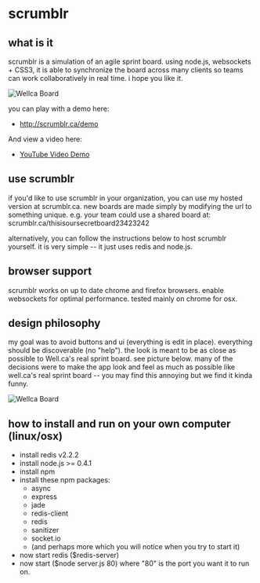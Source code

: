 scrumblr
========

what is it
----------
scrumblr is a simulation of an agile sprint board. using node.js, websockets + CSS3, it is able to synchronize the board across many clients so teams can work collaboratively in real time. i hope you like it.

![Wellca Board](http://scrumblr.ca/images/screenshot.png)

you can play with a demo here:

- http://scrumblr.ca/demo

And view a video here:

- [YouTube Video Demo](http://www.youtube.com/watch?v=gAKxyOh1zPk)

use scrumblr
------------

if you'd like to use scrumblr in your organization, you can use my hosted version at scrumblr.ca. new boards are made simply by modifying the url to something unique. e.g. your team could use a shared board at: scrumblr.ca/thisisoursecretboard23423242

alternatively, you can follow the instructions below to host scrumblr yourself. it is very simple -- it just uses redis and node.js.

browser support
---------------

scrumblr works on up to date chrome and firefox browsers. enable websockets for optimal performance. tested mainly on chrome for osx.


design philosophy
-----------------
my goal was to avoid buttons and ui (everything is edit in place). everything should be discoverable (no "help"). the look is meant to be as close as possible to Well.ca's real sprint board. see picture below. many of the decisions were to make the app look and feel as much as possible like well.ca's real sprint board -- you may find this annoying but we find it kinda funny.

![Wellca Board](http://scrumblr.ca/images/DSC_7093.jpg)


how to install and run on your own computer (linux/osx)
-------------------------------------------------------

- install redis v2.2.2
- install node.js >= 0.4.1
- install npm
- install these npm packages:
	- async
	- express
	- jade
	- redis-client
	- redis
	- sanitizer
	- socket.io
	- (and perhaps more which you will notice when you try to start it)
- now start redis ($redis-server)
- now start ($node server.js 80) where "80" is the port you want it to run on. 